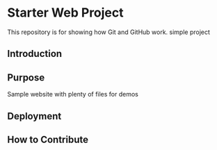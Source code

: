 # Starter Web Project

This repository is for showing how Git and GitHub work.
simple project

## Introduction

## Purpose

Sample website with plenty of files for demos

## Deployment

## How to Contribute